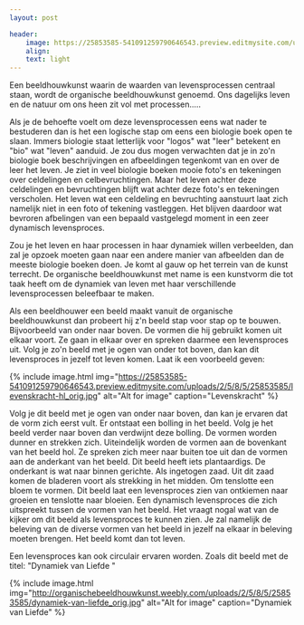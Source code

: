 ```yaml
---
layout: post

header:
    image: https://25853585-541091259790646543.preview.editmysite.com/uploads/2/5/8/5/25853585/verbonden_orig.jpg
    align:
    text: light
---
```

Een beeldhouwkunst waarin de waarden van levensprocessen centraal staan, wordt de organische beeldhouwkunst genoemd. Ons dagelijks leven en de natuur om ons heen zit vol met processen.....

Als je de behoefte voelt om deze levensprocessen eens wat nader te bestuderen dan is het een logische stap om eens een biologie boek open te slaan. Immers biologie staat letterlijk voor "logos" wat "leer" betekent en "bio" wat "leven" aanduid. Je zou dus mogen verwachten dat je in zo'n biologie boek  beschrijvingen en afbeeldingen tegenkomt van en over de leer het leven.
Je ziet in veel biologie boeken mooie foto's en tekeningen over celdelingen en celbevruchtingen. Maar het leven achter deze celdelingen en bevruchtingen blijft wat achter deze foto's en tekeningen verscholen. Het leven wat een celdeling en bevruchting aanstuurt laat zich namelijk niet in een foto of tekening vastleggen. Het blijven daardoor wat bevroren afbelingen van een bepaald vastgelegd moment in een zeer dynamisch levensproces.

Zou je het leven en haar processen in haar dynamiek willen verbeelden, dan zal je opzoek moeten gaan naar een andere manier van afbeelden dan de meeste biologie boeken doen. Je komt al gauw op het terrein van de kunst terrecht. De organische beeldhouwkunst met name is een kunstvorm die tot taak heeft om de dynamiek van leven met haar verschillende levensprocessen beleefbaar te maken.

Als een beeldhouwer een beeld maakt vanuit de organische beeldhouwkunst dan probeert hij z'n beeld stap voor stap op te bouwen. Bijvoorbeeld van onder naar boven. De vormen die hij gebruikt komen uit elkaar voort. Ze gaan in elkaar over en spreken daarmee een levensproces uit.
Volg je zo'n beeld met je ogen van onder tot boven, dan kan dit levensproces in jezelf tot leven komen.
Laat ik een voorbeeld geven:


{% include image.html img="https://25853585-541091259790646543.preview.editmysite.com/uploads/2/5/8/5/25853585/levenskracht-hl_orig.jpg" alt="Alt for image" caption="Levenskracht" %}

Volg je dit beeld met je ogen van onder naar boven, dan kan je ervaren dat de vorm zich eerst vult. Er ontstaat een bolling in het beeld. Volg je het beeld verder naar boven dan verdwijnt deze bolling. De vormen worden dunner en strekken zich.  Uiteindelijk worden de vormen aan de bovenkant van het beeld hol. Ze spreken zich meer naar buiten toe uit dan de vormen aan de anderkant van het beeld.
Dit beeld heeft iets plantaardigs. De onderkant is wat naar binnen gerichte. Als ingetogen zaad. Uit dit zaad komen de bladeren voort als strekking in het midden. Om tenslotte een bloem te vormen.
Dit beeld laat een levensproces zien van ontkiemen naar groeien en tenslotte naar bloeien.
Een dynamisch levensproces die zich uitspreekt tussen de vormen van het beeld.
Het vraagt nogal wat van de kijker om dit beeld als levensproces te kunnen zien. Je zal namelijk de beleving van de diverse vormen van het beeld in jezelf na elkaar in beleving moeten brengen. Het beeld komt dan tot leven.

Een levensproces kan ook circulair ervaren worden. Zoals dit beeld met de titel: "Dynamiek van Liefde "


{% include image.html img="http://organischebeeldhouwkunst.weebly.com/uploads/2/5/8/5/25853585/dynamiek-van-liefde_orig.jpg" alt="Alt for image" caption="Dynamiek van Liefde" %}
